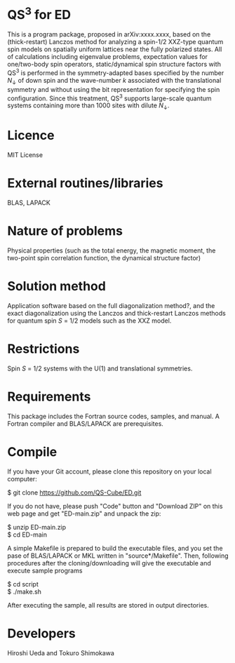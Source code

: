 # QS<sup>3</sup> for ED

This is a program package, proposed in arXiv:xxxx.xxxx, based on the (thick-restart) Lanczos method for analyzing a spin-1/2 XXZ-type quantum spin models on spatially uniform lattices near the fully polarized states. All of calculations including eigenvalue problems, expectation values for one/two-body spin operators, static/dynamical spin structure factors with QS<sup>3</sup> is performed in the symmetry-adapted bases specified by the number <i>N</i><sub>↓</sub> of down spin and the wave-number <i>k</i> associated with the translational symmetry and without using the bit representation for specifying the spin configuration. Since this treatment, QS<sup>3</sup> supports large-scale quantum systems containing more than 1000 sites with dilute <i>N</i><sub>↓</sub>.

# Licence

MIT License

# External routines/libraries 

BLAS, LAPACK

# Nature of problems

Physical properties (such as the total energy, the magnetic moment, the two-point spin correlation function, the dynamical structure factor)

# Solution method

Application software based on the full diagonalization method?, and the exact diagonalization using the Lanczos and thick-restart Lanczos methods for quantum spin <i>S</i> = 1/2 models such as the XXZ model.

# Restrictions

Spin <i>S</i> = 1/2 systems with the U(1) and translational symmetries.

# Requirements

This package includes the Fortran source codes, samples, and manual. 
A Fortran compiler and BLAS/LAPACK are prerequisites.

# Compile

If you have your Git account, please clone this repository on your local computer: 

$ git clone https://github.com/QS-Cube/ED.git

If you do not have, please push "Code" button and "Download ZIP" on this web page and get "ED-main.zip" and unpack the zip: 

$ unzip ED-main.zip <br>
$ cd ED-main

A simple Makefile is prepared to build the executable files, and you set the pase of BLAS/LAPACK or MKL written in "source*/Makefile". Then, following procedures after the cloning/downloading will give the executable and execute sample programs

$ cd script <br>
$ ./make.sh <br>

After executing the sample, all results are stored in output directories.

# Developers

Hiroshi Ueda and Tokuro Shimokawa
